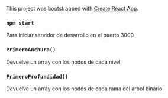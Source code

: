 This project was bootstrapped with [Create React App](https://github.com/facebook/create-react-app).

### `npm start`

Para iniciar servidor de desarrollo en el puerto 3000

### `PrimeroAnchura()`

Devuelve un array con los nodos de cada nivel

### `PrimeroProfundidad()`

Devuelve un array con los nodos de cada rama del arbol binario


